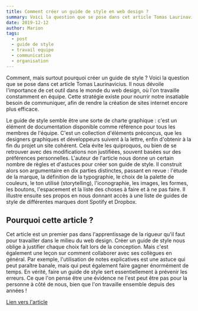 ```yaml
---
title: Comment créer un guide de style en web design ?
summary: Voici la question que se pose dans cet article Tomas Laurinavicius.
date: 2019-12-12
author: Marion
tags:
  - post
  - guide de style
  - travail equipe
  - communication
  - organisation
---
```


Comment, mais surtout pourquoi créer un guide de style ?
Voici la question que se pose dans cet article Tomas Laurinavicius. Il nous dévoile l'importance de cet outil dans le monde du web design, où l'on travaille constamment en équipe. Cette stratégie existe pour nourrir notre insatiable besoin de communiquer, afin de rendre la création de sites internet encore plus efficace.

Le guide de style semble être une sorte de charte graphique : c'est un élément de documentation disponible comme référence pour tous les membres de l'équipe. C'est un collection d'éléments préconçus, que les designers graphiques et développeurs suivent à la lettre, enfin d'obtenir à la fin du projet un site cohérent.
Cela évite les quiproquos, ou bien de se retrouver avec des modifications non justifiées, souvent basées sur des préférences personnelles.
L'auteur de l'article nous donne un certain nombre de règles et d'astuces pour créer son guide de style. Il construit alors son argumentaire en dix parties distinctes, passant en revue : l'étude de la marque, la définition de la typographie, le choix de la palette de couleurs, le ton utilisé (storytelling), l'iconographie, les images, les formes, les boutons, l'espacement et la liste des choses à faire et à ne pas faire.
Il illustre ensuite ses propos en nous donnant accès à une liste de guides de style de différentes marques dont Spotify et Dropbox.

## Pourquoi cette article ?

Cet article est un premier pas dans l'apprentissage de la rigueur qu'il faut pour travailler dans le milieu du web design. Créer un guide de style nous oblige à justifier chaque choix fait lors de la conception. Mais c'est également une leçon sur comment collaborer avec ses collègues en général. Par exemple, l'utilisation de notes explicatives est une astuce qui peut paraître banale, mais qui peut également faire gagner énormément de temps. En vérité, faire un guide de style sert essentiellement à prévenir les erreurs. Ce que l'on pense être une évidence ne l'est peut être pas pour la personne à côté de nous, bien que l'on travaille ensemble depuis des années !

[Lien vers l'article](https://designmodo.com/create-style-guides/.)
